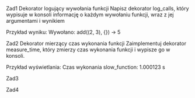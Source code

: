 Zad1
Dekorator logujący wywołania funkcji
Napisz dekorator log_calls, który wypisuje w konsoli informację o każdym wywołaniu funkcji, 
wraz z jej argumentami i wynikiem

Przykład wyniku:
Wywołano: add((2, 3), {}) -> 5

Zad2
Dekorator mierzący czas wykonania funkcji
Zaimplementuj dekorator measure_time, który zmierzy czas wykonania funkcji i wypisze go w konsoli.

Przykład wyświetlania:
Czas wykonania slow_function: 1.000123 s

Zad3


Zad4

